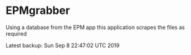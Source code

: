 # EPMgrabber
Using a database from the EPM app this application scrapes the files as required


Latest backup: Sun Sep 8 22:47:02 UTC 2019
